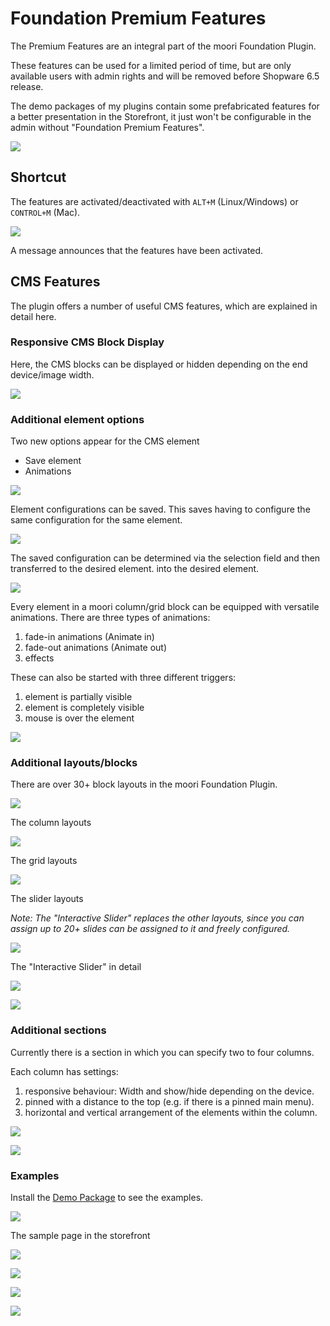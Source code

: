 # Foundation Premium Features

The Premium Features are an integral part of the moori Foundation Plugin.

These features can be used for a limited period of time, but are only available 
users with admin rights and will be removed before Shopware 6.5 release.

The demo packages of my plugins contain some prefabricated features for a better presentation in the
Storefront, it just won't be configurable in the admin without "Foundation Premium Features".

![](images/mfu-01.jpg)

## Shortcut

The features are activated/deactivated with `ALT+M` (Linux/Windows) or `CONTROL+M` (Mac).

![](images/mfu-02.jpg)

A message announces that the features have been activated.

## CMS Features

The plugin offers a number of useful CMS features, which are explained in detail here.

### Responsive CMS Block Display

Here, the CMS blocks can be displayed or hidden depending on the end device/image width.

![](images/mfu-03.jpg)

### Additional element options

Two new options appear for the CMS element

- Save element
- Animations

![](images/mfu-04.jpg)

Element configurations can be saved. This saves having to configure the same
configuration for the same element.

![](images/mfu-05.jpg)

The saved configuration can be determined via the selection field and then transferred to the desired element.
into the desired element.

![](images/mfu-06.jpg)

Every element in a moori column/grid block can be equipped with versatile animations.
There are three types of animations:

1. fade-in animations (Animate in)
2. fade-out animations (Animate out)
3. effects

These can also be started with three different triggers:

1. element is partially visible
1. element is completely visible
1. mouse is over the element

![](images/mfu-07.jpg)

### Additional layouts/blocks

There are over 30+ block layouts in the moori Foundation Plugin.

![](images/mfu-08.jpg)

The column layouts

![](images/mfu-09.jpg)

The grid layouts

![](images/mfu-10.jpg)

The slider layouts

_Note: The "Interactive Slider" replaces the other layouts, since you can assign
up to 20+ slides can be assigned to it and freely configured._

![](images/mfu-11.jpg)

The "Interactive Slider" in detail

![](images/mfu-12.jpg)

![](images/mfu-13.jpg)

### Additional sections

Currently there is a section in which you can specify two to four columns.

Each column has settings:

1. responsive behaviour: Width and show/hide depending on the device.
2. pinned with a distance to the top (e.g. if there is a pinned main menu).
3. horizontal and vertical arrangement of the elements within the column.

![](images/mfu-14.jpg)

![](images/mfu-15.jpg)

### Examples

Install the [Demo Package](../MoorlFoundation/demo-assistant.md) to see the examples.

![](images/mfu-16.jpg)

The sample page in the storefront

![](images/mfu-17.jpg)

![](images/mfu-18.jpg)

![](images/mfu-19.jpg)

![](images/mfu-20.jpg)

